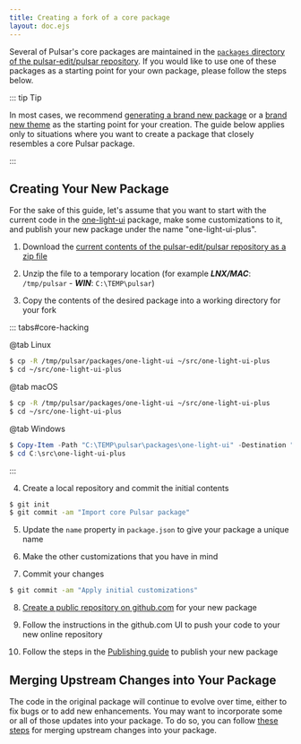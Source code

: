```yaml
---
title: Creating a fork of a core package
layout: doc.ejs
---
```


Several of Pulsar's core packages are maintained in the
[`packages` directory of the pulsar-edit/pulsar repository](https://github.com/pulsar-edit/pulsar/tree/master/packages).
If you would like to use one of these packages as a starting point for your own
package, please follow the steps below.

::: tip Tip

In most cases, we recommend [generating a brand new package](#package-generator)
or a [brand new theme](#creating-a-syntax-theme) as the starting point for your
creation. The guide below applies only to situations where you want to create a
package that closely resembles a core Pulsar package.

:::

## Creating Your New Package

<!--Could this be made better with GH CLI?-->

For the sake of this guide, let's assume that you want to start with the current
code in the [one-light-ui](https://github.com/pulsar-edit/pulsar/tree/master/packages/one-light-ui)
package, make some customizations to it, and publish your new package under the
name "one-light-ui-plus".

1. Download the [current contents of the pulsar-edit/pulsar repository as a zip file](https://github.com/pulsar-edit/pulsar/archive/master.zip)

2. Unzip the file to a temporary location (for example
   **_LNX/MAC_**: `/tmp/pulsar` -
   **_WIN_**: `C:\TEMP\pulsar`)

3. Copy the contents of the desired package into a working directory for your
   fork

::: tabs#core-hacking

@tab Linux

```sh
$ cp -R /tmp/pulsar/packages/one-light-ui ~/src/one-light-ui-plus
$ cd ~/src/one-light-ui-plus
```

@tab macOS

```sh
$ cp -R /tmp/pulsar/packages/one-light-ui ~/src/one-light-ui-plus
$ cd ~/src/one-light-ui-plus

```

@tab Windows

```powershell
$ Copy-Item -Path "C:\TEMP\pulsar\packages\one-light-ui" -Destination "C:\src\one-light-ui-plus" -Recurse -Force
$ cd C:\src\one-light-ui-plus
```

:::

4. Create a local repository and commit the initial contents

```sh
$ git init
$ git commit -am "Import core Pulsar package"
```

5. Update the `name` property in `package.json` to give your package a unique
   name

6. Make the other customizations that you have in mind

7. Commit your changes

```sh
$ git commit -am "Apply initial customizations"
```

8. [Create a public repository on github.com](https://help.github.com/articles/create-a-repo/)
   for your new package

9. Follow the instructions in the github.com UI to push your code to your new
   online repository

10. Follow the steps in the [Publishing guide](#publishing) to publish your new
    package

## Merging Upstream Changes into Your Package

The code in the original package will continue to evolve over time, either to
fix bugs or to add new enhancements. You may want to incorporate some or all of
those updates into your package. To do so, you can follow [these steps](#maintaining-a-fork-of-a-core-package)
for merging upstream changes into your package.
